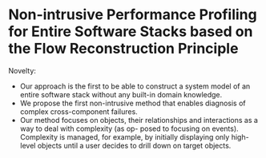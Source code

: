 # Non-intrusive Performance Profiling for Entire Software Stacks based on the Flow Reconstruction Principle

Novelty:
- Our approach is the first to be able to construct a system model of an entire software stack without any built-in domain knowledge.
- We propose the first non-intrusive method that enables diagnosis of complex cross-component failures.
- Our method focuses on objects, their relationships and interactions as a way to deal with complexity (as op- posed to focusing on events). Complexity is managed, for example, by initially displaying only high-level objects until a user decides to drill down on target objects.
